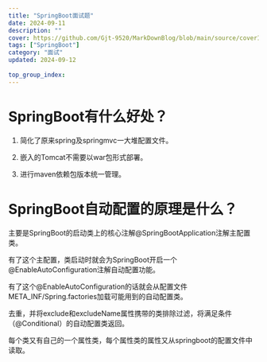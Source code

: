 ```yaml
---
title: "SpringBoot面试题"
date: 2024-09-11
description: ""
cover: https://github.com/Gjt-9520/MarkDownBlog/blob/main/source/coverImages/Bimage-135/Bimage127.jpg?raw=true
tags: ["SpringBoot"]
category: "面试"
updated: 2024-09-12
  
top_group_index: 
---
```


# SpringBoot有什么好处？

1. 简化了原来spring及springmvc一大堆配置文件。

2. 嵌入的Tomcat不需要以war包形式部署。

3. 进行maven依赖包版本统一管理。

# SpringBoot自动配置的原理是什么？

主要是SpringBoot的启动类上的核心注解@SpringBootApplication注解主配置类。

有了这个主配置，类启动时就会为SpringBoot开启一个@EnableAutoConfiguration注解自动配置功能。

有了这个@EnableAutoConfiguration的话就会从配置文件META_INF/Spring.factories加载可能用到的自动配置类。

去重，并将exclude和excludeName属性携带的类排除过滤，将满足条件（@Conditional）的自动配置类返回。

每个类又有自己的一个属性类，每个属性类的属性又从springboot的配置文件中读取。